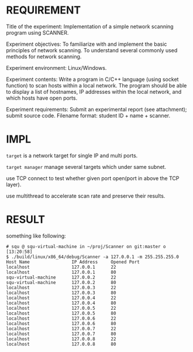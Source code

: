 # REQUIREMENT
Title of the experiment: Implementation of a simple network scanning program using SCANNER.

Experiment objectives: To familiarize with and implement the basic principles of network scanning. To understand several commonly used methods for network scanning.

Experiment environment: Linux/Windows.

Experiment contents: Write a program in C/C++ language (using socket function) to scan hosts within a local network. The program should be able to display a list of hostnames, IP addresses within the local network, and which hosts have open ports.

Experiment requirements: Submit an experimental report (see attachment); submit source code. Filename format: student ID + name + scanner.

# IMPL

`target` is a network target for single IP and multi ports.

`target manager` manage several targets which under same subnet.

use TCP connect to test whether given port open(port in above the TCP layer).

use multithread to accelerate scan rate and preserve their results. 

# RESULT 

something like following:
```shell
# squ @ squ-virtual-machine in ~/proj/Scanner on git:master o [13:20:58] 
$ ./build/linux/x86_64/debug/Scanner -a 127.0.0.1 -m 255.255.255.0
Host Name                IP Address     Opened Port
localhost                127.0.0.1      22        
localhost                127.0.0.1      80        
squ-virtual-machine      127.0.0.2      22        
squ-virtual-machine      127.0.0.2      80        
localhost                127.0.0.3      22        
localhost                127.0.0.3      80        
localhost                127.0.0.4      22        
localhost                127.0.0.4      80        
localhost                127.0.0.5      22        
localhost                127.0.0.5      80        
localhost                127.0.0.6      22        
localhost                127.0.0.6      80        
localhost                127.0.0.7      22        
localhost                127.0.0.7      80        
localhost                127.0.0.8      22        
localhost                127.0.0.8      80 
```